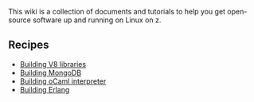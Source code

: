 This wiki is a collection of documents and tutorials to help you get open-source software up and running on Linux on z.

## Recipes

* [Building V8 libraries](https://github.com/ibm-linux-on-z/docs/wiki/Building-V8-libraries)
* [Building MongoDB](https://github.com/ibm-linux-on-z/docs/wiki/Building-MongoDB)
* [Building oCaml interpreter](https://github.com/linux-on-ibm-z/docs/wiki/Building-oCaml-interpreter)
* [Building Erlang](https://github.com/linux-on-ibm-z/docs/wiki/Building-Erlang)
